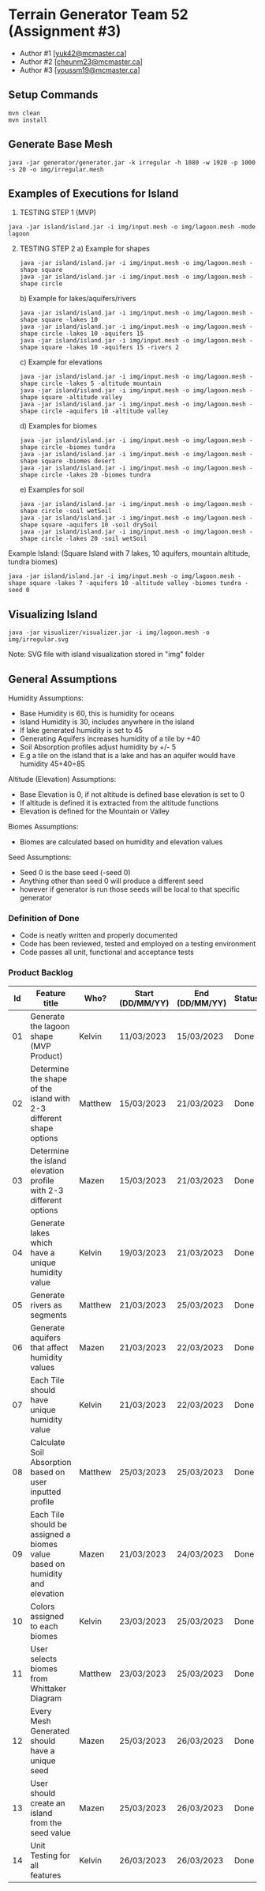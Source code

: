 # Terrain Generator Team 52 (Assignment #3)

  - Author #1 [yuk42@mcmaster.ca]
  - Author #2 [cheunm23@mcmaster.ca]
  - Author #3 [youssm19@mcmaster.ca]

## Setup Commands
```
mvn clean
mvn install
```
## Generate Base Mesh
```
java -jar generator/generator.jar -k irregular -h 1080 -w 1920 -p 1000 -s 20 -o img/irregular.mesh
```
## Examples of Executions for Island
1. TESTING STEP 1 (MVP)
```
java -jar island/island.jar -i img/input.mesh -o img/lagoon.mesh -mode lagoon
```

2. TESTING STEP 2
   a) Example for shapes
   ```
   java -jar island/island.jar -i img/input.mesh -o img/lagoon.mesh -shape square
   java -jar island/island.jar -i img/input.mesh -o img/lagoon.mesh -shape circle
   ```
   
   b) Example for lakes/aquifers/rivers
   ```
   java -jar island/island.jar -i img/input.mesh -o img/lagoon.mesh -shape square -lakes 10
   java -jar island/island.jar -i img/input.mesh -o img/lagoon.mesh -shape circle -lakes 10 -aquifers 15
   java -jar island/island.jar -i img/input.mesh -o img/lagoon.mesh -shape square -lakes 10 -aquifers 15 -rivers 2
   ```
   
   c) Example for elevations
   ```
   java -jar island/island.jar -i img/input.mesh -o img/lagoon.mesh -shape circle -lakes 5 -altitude mountain
   java -jar island/island.jar -i img/input.mesh -o img/lagoon.mesh -shape square -altitude valley
   java -jar island/island.jar -i img/input.mesh -o img/lagoon.mesh -shape circle -aquifers 10 -altitude valley
   ```
   
   d) Examples for biomes
   ```
   java -jar island/island.jar -i img/input.mesh -o img/lagoon.mesh -shape circle -biomes tundra
   java -jar island/island.jar -i img/input.mesh -o img/lagoon.mesh -shape square -biomes desert 
   java -jar island/island.jar -i img/input.mesh -o img/lagoon.mesh -shape circle -lakes 20 -biomes tundra
   ```
   e) Examples for soil
   ```
   java -jar island/island.jar -i img/input.mesh -o img/lagoon.mesh -shape circle -soil wetSoil
   java -jar island/island.jar -i img/input.mesh -o img/lagoon.mesh -shape square -aquifers 10 -soil drySoil 
   java -jar island/island.jar -i img/input.mesh -o img/lagoon.mesh -shape circle -lakes 20 -soil wetSoil
   ```

Example Island: (Square Island with 7 lakes, 10 aquifers, mountain altitude, tundra biomes)
```
java -jar island/island.jar -i img/input.mesh -o img/lagoon.mesh -shape square -lakes 7 -aquifers 10 -altitude valley -biomes tundra -seed 0
```

## Visualizing Island
```
java -jar visualizer/visualizer.jar -i img/lagoon.mesh -o img/irregular.svg
```

Note: SVG file with island visualization stored in "img" folder

## General Assumptions

Humidity Assumptions:
- Base Humidity is 60, this is humidity for oceans
- Island Humidity is 30, includes anywhere in the island
- If lake generated humidity is set to 45
- Generating Aquifers increases humidity of a tile by +40
- Soil Absorption profiles adjust humidity by +/- 5
- E.g a tile on the island that is a lake and has an aquifer would have humidity 45+40=85

Altitude (Elevation) Assumptions:
- Base Elevation is 0, if not altitude is defined base elevation is set to 0
- If altitude is defined it is extracted from the altitude functions
- Elevation is defined for the Mountain or Valley 

Biomes Assumptions:
- Biomes are calculated based on humidity and elevation values

Seed Assumptions:
- Seed 0 is the base seed (-seed 0)
- Anything other than seed 0 will produce a different seed
- however if generator is run those seeds will be local to that specific generator


### Definition of Done
- Code is neatly written and properly documented
- Code has been reviewed, tested and employed on a testing environment
- Code passes all unit, functional and acceptance tests

### Product Backlog

| Id | Feature title | Who? | Start (DD/MM/YY) | End (DD/MM/YY) | Status |
|:--:|---------------|------|-------|-----|--------|
|  01  | Generate the lagoon shape (MVP Product) | Kelvin  |  11/03/2023  | 15/03/2023 |  Done  |
|  02  | Determine the shape of the island with 2-3 different shape options | Matthew  |  15/03/2023  | 21/03/2023 |  Done  |
|  03  | Determine the island elevation profile with 2-3 different options | Mazen  |  15/03/2023  | 21/03/2023 |  Done  |
|  04  | Generate lakes which have a unique humidity value | Kelvin  |  19/03/2023  | 21/03/2023 |  Done  |
|  05  | Generate rivers as segments | Matthew  |  21/03/2023  | 25/03/2023 |  Done  |
|  06  | Generate aquifers that affect humidity values | Mazen  |  21/03/2023  | 22/03/2023 |  Done  |
|  07  | Each Tile should have unique humidity value | Kelvin  |  21/03/2023  | 22/03/2023 |  Done  |
|  08  | Calculate Soil Absorption based on user inputted profile | Matthew  |  25/03/2023  | 25/03/2023 |  Done  |
|  09  | Each Tile should be assigned a biomes value based on humidity and elevation | Mazen  |  21/03/2023  | 24/03/2023 |  Done  |
|  10  | Colors assigned to each biomes | Kelvin  |  23/03/2023  | 25/03/2023 |  Done  |
|  11  | User selects biomes from Whittaker Diagram | Matthew  |  23/03/2023  | 25/03/2023 |  Done  |
|  12  | Every Mesh Generated should have a unique seed  | Mazen  |  25/03/2023  | 26/03/2023 | Done   |
|  13  | User should create an island from the seed value  | Mazen  |  25/03/2023  | 26/03/2023 |  Done |
|  14  | Unit Testing for all features  | Kelvin  |  26/03/2023  | 26/03/2023 |  Done  |